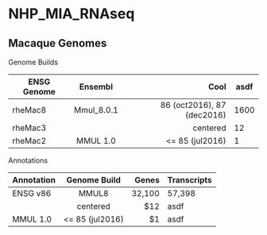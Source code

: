 # NHP_MIA_RNAseq


## Macaque Genomes

Genome Builds 

|ENSG Genome   | Ensembl       | Cool  | asdf |
|------------- |:-------------:| -----:|------|
|rheMac8       | Mmul_8.0.1    | 86 (oct2016), 87 (dec2016) | 1600 |
|rheMac3       |               | centered      |   12 |
|rheMac2       | MMUL 1.0      | <= 85 (jul2016)      |    1 |


Annotations

| Annotation        | Genome Build        | Genes  | Transcripts |
| ------------- |:-------------:| -----:|-----|
| ENSG v86      |MMUL8  | 32,100 | 57,398 |
|               | centered      |   $12 | asdf|
| MMUL 1.0 | <= 85 (jul2016)      |    $1 | asdf|
